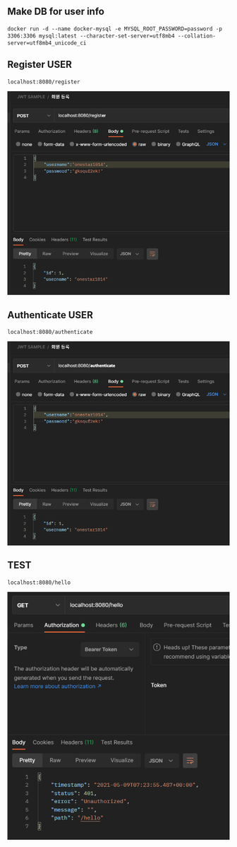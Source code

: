 ## Make DB for user info
```
docker run -d --name docker-mysql -e MYSQL_ROOT_PASSWORD=password -p 3306:3306 mysql:latest --character-set-server=utf8mb4 --collation-server=utf8mb4_unicode_ci
```

## Register USER
```
localhost:8080/register
```
![Register User](./register_user.png)

## Authenticate USER
```
localhost:8080/authenticate
```
![Authenticate User](./authenticate_user.png)
## TEST
```
localhost:8080/hello
```
![Unauthorized User](./unauthorized.png)
